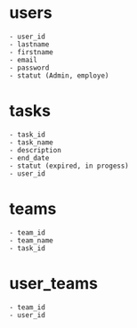 # users
    - user_id
    - lastname
    - firstname
    - email
    - password
    - statut (Admin, employe)
# tasks
    - task_id
    - task_name
    - description
    - end_date
    - statut (expired, in progess)
    - user_id
# teams
    - team_id
    - team_name
    - task_id
# user_teams
    - team_id
    - user_id
